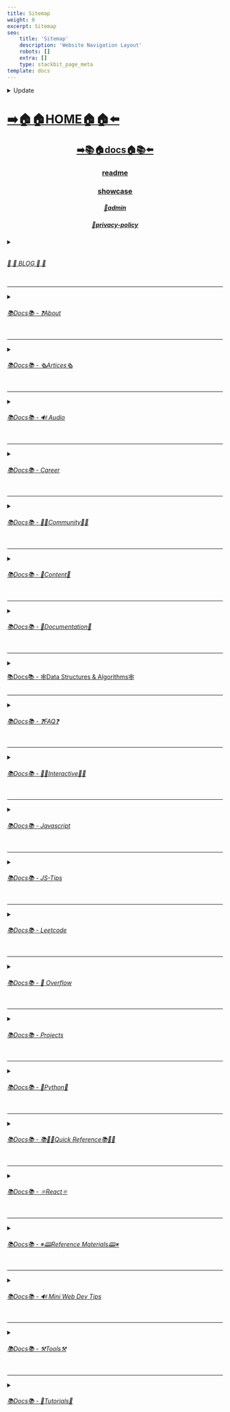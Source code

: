 ```yaml
---
title: Sitemap
weight: 0
excerpt: Sitemap
seo:
    title: 'Sitemap'
    description: 'Website Navigation Layout'
    robots: []
    extra: []
    type: stackbit_page_meta
template: docs
---
```




<details>



<summary>
  Update 

</summary>


 


- [Home](https://bgoonz-blog.netlify.app/)

---


- [admin](https://bgoonz-blog.netlify.app/admin)

---


- [blog](https://bgoonz-blog.netlify.app/blog)

---


- [blog/300-react-questions](https://bgoonz-blog.netlify.app/blog/300-react-questions)
- [blog/awesome-graphql](https://bgoonz-blog.netlify.app/blog/awesome-graphql)
- [blog/big-o-complexity](https://bgoonz-blog.netlify.app/blog/big-o-complexity)
- [blog/blog-archive](https://bgoonz-blog.netlify.app/blog/blog-archive)
- [blog/data-structures](https://bgoonz-blog.netlify.app/blog/data-structures)
- [blog/expressjs-apis](https://bgoonz-blog.netlify.app/blog/expressjs-apis)
- [blog/flow-control-in-python](https://bgoonz-blog.netlify.app/blog/flow-control-in-python)
- [blog/functions-in-python](https://bgoonz-blog.netlify.app/blog/functions-in-python)
- [blog/git-gateway](https://bgoonz-blog.netlify.app/blog/git-gateway)
- [blog/hoisting](https://bgoonz-blog.netlify.app/blog/hoisting)
- [blog/interview-questions-js-p2](https://bgoonz-blog.netlify.app/blog/interview-questions-js-p2)
- [blog/interview-questions-js-p3](https://bgoonz-blog.netlify.app/blog/interview-questions-js-p3)
- [blog/interview-questions-js](https://bgoonz-blog.netlify.app/blog/interview-questions-js)
- [blog/netlify-cms](https://bgoonz-blog.netlify.app/blog/netlify-cms)
- [blog/platform-docs](https://bgoonz-blog.netlify.app/blog/platform-docs)
- [blog/python-for-js-dev](https://bgoonz-blog.netlify.app/blog/python-for-js-dev)
- [blog/python-resources](https://bgoonz-blog.netlify.app/blog/python-resources)
- [blog/web-dev-trends](https://bgoonz-blog.netlify.app/blog/web-dev-trends)
- [blog/web-scraping](https://bgoonz-blog.netlify.app/blog/web-scraping)

---



- [docs](https://bgoonz-blog.netlify.app/docs)

---


- [docs/about](https://bgoonz-blog.netlify.app/docs/about)
- [docs/about/eng-portfolio](https://bgoonz-blog.netlify.app/docs/about/eng-portfolio)
- [docs/about/intrests](https://bgoonz-blog.netlify.app/docs/about/intrests)
- [docs/about/job-search](https://bgoonz-blog.netlify.app/docs/about/job-search)
- [docs/about/README](https://bgoonz-blog.netlify.app/docs/about/README)
- [docs/about/resume](https://bgoonz-blog.netlify.app/docs/about/resume)

---



- [docs/articles](https://bgoonz-blog.netlify.app/docs/articles)
- [docs/articles/basic-web-dev](https://bgoonz-blog.netlify.app/docs/articles/basic-web-dev)
- [docs/articles/buffers](https://bgoonz-blog.netlify.app/docs/articles/buffers)
- [docs/articles/common-modules](https://bgoonz-blog.netlify.app/docs/articles/common-modules)
- [docs/articles/dev-dep](https://bgoonz-blog.netlify.app/docs/articles/dev-dep)
- [docs/articles/event-loop](https://bgoonz-blog.netlify.app/docs/articles/event-loop)
- [docs/articles/fs-module](https://bgoonz-blog.netlify.app/docs/articles/fs-module)
- [docs/articles/how-search-engines-work](https://bgoonz-blog.netlify.app/docs/articles/how-search-engines-work)
- [docs/articles/how-the-web-works](https://bgoonz-blog.netlify.app/docs/articles/how-the-web-works)
- [docs/articles/intro](https://bgoonz-blog.netlify.app/docs/articles/intro)
- [docs/articles/jamstack](https://bgoonz-blog.netlify.app/docs/articles/jamstack)
- [docs/articles/nextjs](https://bgoonz-blog.netlify.app/docs/articles/nextjs)
- [docs/articles/node-api-express](https://bgoonz-blog.netlify.app/docs/articles/node-api-express)
- [docs/articles/npm](https://bgoonz-blog.netlify.app/docs/articles/npm)
- [docs/articles/os-module](https://bgoonz-blog.netlify.app/docs/articles/os-module)
- [docs/articles/reading-files](https://bgoonz-blog.netlify.app/docs/articles/reading-files)
- [docs/articles/semantic-html](https://bgoonz-blog.netlify.app/docs/articles/semantic-html)
- [docs/articles/semantic](https://bgoonz-blog.netlify.app/docs/articles/semantic)
- [docs/articles/url](https://bgoonz-blog.netlify.app/docs/articles/url)
- [docs/articles/web-standards-checklist](https://bgoonz-blog.netlify.app/docs/articles/web-standards-checklist)
- [docs/articles/webdev-tools](https://bgoonz-blog.netlify.app/docs/articles/webdev-tools)
- [docs/articles/writing-files](https://bgoonz-blog.netlify.app/docs/articles/writing-files)

---



- [docs/audio](https://bgoonz-blog.netlify.app/docs/audio)
- [docs/audio/dfft](https://bgoonz-blog.netlify.app/docs/audio/dfft)
- [docs/audio/discrete-fft](https://bgoonz-blog.netlify.app/docs/audio/discrete-fft)
- [docs/audio/dtw-python-explained](https://bgoonz-blog.netlify.app/docs/audio/dtw-python-explained)
- [docs/audio/dynamic-time-warping](https://bgoonz-blog.netlify.app/docs/audio/dynamic-time-warping)
- [docs/audio/web-audio-api](https://bgoonz-blog.netlify.app/docs/audio/web-audio-api)

---



- [docs/career](https://bgoonz-blog.netlify.app/docs/career)
- [docs/career/job-boards](https://bgoonz-blog.netlify.app/docs/career/job-boards)
- [docs/career/list-of-projects](https://bgoonz-blog.netlify.app/docs/career/list-of-projects)
- [docs/career/my-websites](https://bgoonz-blog.netlify.app/docs/career/my-websites)

---



- [docs/community](https://bgoonz-blog.netlify.app/docs/community)
- [docs/community/an-open-letter-2-future-developers](https://bgoonz-blog.netlify.app/docs/community/an-open-letter-2-future-developers)
- [docs/community/bookmarks](https://bgoonz-blog.netlify.app/docs/community/bookmarks)
- [docs/community/video-chat](https://bgoonz-blog.netlify.app/docs/community/video-chat)

---



- [docs/content](https://bgoonz-blog.netlify.app/docs/content)
- [docs/content/algo](https://bgoonz-blog.netlify.app/docs/content/algo)
- [docs/content/archive](https://bgoonz-blog.netlify.app/docs/content/archive)
- [docs/content/gatsby-Queries-Mutations](https://bgoonz-blog.netlify.app/docs/content/gatsby-Queries-Mutations)
- [docs/content/gists](https://bgoonz-blog.netlify.app/docs/content/gists)
- [docs/content/history-api](https://bgoonz-blog.netlify.app/docs/content/history-api)
- [docs/content/main-projects](https://bgoonz-blog.netlify.app/docs/content/main-projects)
- [docs/content/trouble-shooting](https://bgoonz-blog.netlify.app/docs/content/trouble-shooting)

---



- [docs/docs](https://bgoonz-blog.netlify.app/docs/docs)
- [docs/docs/appendix](https://bgoonz-blog.netlify.app/docs/docs/appendix)
- [docs/docs/bash](https://bgoonz-blog.netlify.app/docs/docs/bash)
- [docs/docs/css](https://bgoonz-blog.netlify.app/docs/docs/css)
- [docs/docs/es-6-features](https://bgoonz-blog.netlify.app/docs/docs/es-6-features)
- [docs/docs/git-reference](https://bgoonz-blog.netlify.app/docs/docs/git-reference)
- [docs/docs/git-repos](https://bgoonz-blog.netlify.app/docs/docs/git-repos)
- [docs/docs/glossary](https://bgoonz-blog.netlify.app/docs/docs/glossary)
- [docs/docs/html-tags](https://bgoonz-blog.netlify.app/docs/docs/html-tags)
- [docs/docs/markdown](https://bgoonz-blog.netlify.app/docs/docs/markdown)
- [docs/docs/no-whiteboarding](https://bgoonz-blog.netlify.app/docs/docs/no-whiteboarding)
- [docs/docs/node-docs-complete](https://bgoonz-blog.netlify.app/docs/docs/node-docs-complete)
- [docs/docs/regex-in-js](https://bgoonz-blog.netlify.app/docs/docs/regex-in-js)
- [docs/docs/sitemap](https://bgoonz-blog.netlify.app/docs/docs/sitemap)

---



- [docs/ds-algo](https://bgoonz-blog.netlify.app/docs/ds-algo)
- [docs/ds-algo/big-o](https://bgoonz-blog.netlify.app/docs/ds-algo/big-o)
- [docs/ds-algo/data-structures-docs](https://bgoonz-blog.netlify.app/docs/ds-algo/data-structures-docs)
- [docs/ds-algo/ds-algo-interview](https://bgoonz-blog.netlify.app/docs/ds-algo/ds-algo-interview)
- [docs/ds-algo/ds-overview](https://bgoonz-blog.netlify.app/docs/ds-algo/ds-overview)
- [docs/ds-algo/free-code-camp](https://bgoonz-blog.netlify.app/docs/ds-algo/free-code-camp)
- [docs/ds-algo/graph](https://bgoonz-blog.netlify.app/docs/ds-algo/graph)
- [docs/ds-algo/heaps](https://bgoonz-blog.netlify.app/docs/ds-algo/heaps)
- [docs/ds-algo/tree](https://bgoonz-blog.netlify.app/docs/ds-algo/tree)

---



- [docs/faq](https://bgoonz-blog.netlify.app/docs/faq)
- [docs/faq/contact](https://bgoonz-blog.netlify.app/docs/faq/contact)
- [docs/faq/plug-ins](https://bgoonz-blog.netlify.app/docs/faq/plug-ins)

---



- [docs/interact](https://bgoonz-blog.netlify.app/docs/interact)
- [docs/interact/callstack-visual](https://bgoonz-blog.netlify.app/docs/interact/callstack-visual)
- [docs/interact/clock](https://bgoonz-blog.netlify.app/docs/interact/clock)
- [docs/interact/jupyter-notebooks](https://bgoonz-blog.netlify.app/docs/interact/jupyter-notebooks)
- [docs/interact/other-sites](https://bgoonz-blog.netlify.app/docs/interact/other-sites)
- [docs/interact/react-testing-library](https://bgoonz-blog.netlify.app/docs/interact/react-testing-library)
- [docs/interact/video-chat](https://bgoonz-blog.netlify.app/docs/interact/video-chat)

---



- [docs/interview](https://bgoonz-blog.netlify.app/docs/interview)
- [docs/interview/dev-interview](https://bgoonz-blog.netlify.app/docs/interview/dev-interview)
- [docs/interview/dos-and-donts](https://bgoonz-blog.netlify.app/docs/interview/dos-and-donts)
- [docs/interview/interview-questions](https://bgoonz-blog.netlify.app/docs/interview/interview-questions)
- [docs/interview/job-search-nav](https://bgoonz-blog.netlify.app/docs/interview/job-search-nav)
- [docs/interview/previous-concepts](https://bgoonz-blog.netlify.app/docs/interview/previous-concepts)
- [docs/interview/review-concepts](https://bgoonz-blog.netlify.app/docs/interview/review-concepts)
- [docs/interview/web-interview](https://bgoonz-blog.netlify.app/docs/interview/web-interview)
- [docs/interview/web-interview2](https://bgoonz-blog.netlify.app/docs/interview/web-interview2)
- [docs/interview/web-interview3](https://bgoonz-blog.netlify.app/docs/interview/web-interview3)
- [docs/interview/web-interview4](https://bgoonz-blog.netlify.app/docs/interview/web-interview4)

---



- [docs/javascript](https://bgoonz-blog.netlify.app/docs/javascript)
- [docs/javascript/arrow-functions](https://bgoonz-blog.netlify.app/docs/javascript/arrow-functions)
- [docs/javascript/asyncjs](https://bgoonz-blog.netlify.app/docs/javascript/asyncjs)
- [docs/javascript/await-keyword](https://bgoonz-blog.netlify.app/docs/javascript/await-keyword)
- [docs/javascript/bigo](https://bgoonz-blog.netlify.app/docs/javascript/bigo)
- [docs/javascript/clean-code](https://bgoonz-blog.netlify.app/docs/javascript/clean-code)
- [docs/javascript/constructor-functions](https://bgoonz-blog.netlify.app/docs/javascript/constructor-functions)
- [docs/javascript/cs-basics-in-js](https://bgoonz-blog.netlify.app/docs/javascript/cs-basics-in-js)
- [docs/javascript/for-loops](https://bgoonz-blog.netlify.app/docs/javascript/for-loops)
- [docs/javascript/js-expressions](https://bgoonz-blog.netlify.app/docs/javascript/js-expressions)
- [docs/javascript/js-objects](https://bgoonz-blog.netlify.app/docs/javascript/js-objects)
- [docs/javascript/part2-pojo](https://bgoonz-blog.netlify.app/docs/javascript/part2-pojo)
- [docs/javascript/promises](https://bgoonz-blog.netlify.app/docs/javascript/promises)
- [docs/javascript/review](https://bgoonz-blog.netlify.app/docs/javascript/review)
- [docs/javascript/this-is-about-this](https://bgoonz-blog.netlify.app/docs/javascript/this-is-about-this)
- [docs/javascript/variables](https://bgoonz-blog.netlify.app/docs/javascript/variables)

---



- [docs/js-tips](https://bgoonz-blog.netlify.app/docs/js-tips)
- [docs/js-tips/abs](https://bgoonz-blog.netlify.app/docs/js-tips/abs)
- [docs/js-tips/acos](https://bgoonz-blog.netlify.app/docs/js-tips/acos)
- [docs/js-tips/acosh](https://bgoonz-blog.netlify.app/docs/js-tips/acosh)
- [docs/js-tips/addition](https://bgoonz-blog.netlify.app/docs/js-tips/addition)
- [docs/js-tips/all](https://bgoonz-blog.netlify.app/docs/js-tips/all)
- [docs/js-tips/allsettled](https://bgoonz-blog.netlify.app/docs/js-tips/allsettled)
- [docs/js-tips/any](https://bgoonz-blog.netlify.app/docs/js-tips/any)
- [docs/js-tips/array-methods](https://bgoonz-blog.netlify.app/docs/js-tips/array-methods)
- [docs/js-tips/array](https://bgoonz-blog.netlify.app/docs/js-tips/array)
- [docs/js-tips/arrow_functions](https://bgoonz-blog.netlify.app/docs/js-tips/arrow_functions)
- [docs/js-tips/async_function](https://bgoonz-blog.netlify.app/docs/js-tips/async_function)
- [docs/js-tips/bad_radix](https://bgoonz-blog.netlify.app/docs/js-tips/bad_radix)
- [docs/js-tips/bind](https://bgoonz-blog.netlify.app/docs/js-tips/bind)
- [docs/js-tips/classes](https://bgoonz-blog.netlify.app/docs/js-tips/classes)
- [docs/js-tips/concat](https://bgoonz-blog.netlify.app/docs/js-tips/concat)
- [docs/js-tips/conditional_operator](https://bgoonz-blog.netlify.app/docs/js-tips/conditional_operator)
- [docs/js-tips/const](https://bgoonz-blog.netlify.app/docs/js-tips/const)
- [docs/js-tips/create](https://bgoonz-blog.netlify.app/docs/js-tips/create)
- [docs/js-tips/date](https://bgoonz-blog.netlify.app/docs/js-tips/date)
- [docs/js-tips/eval](https://bgoonz-blog.netlify.app/docs/js-tips/eval)
- [docs/js-tips/every](https://bgoonz-blog.netlify.app/docs/js-tips/every)
- [docs/js-tips/filter](https://bgoonz-blog.netlify.app/docs/js-tips/filter)
- [docs/js-tips/for...of](https://bgoonz-blog.netlify.app/docs/js-tips/for...of)
- [docs/js-tips/foreach](https://bgoonz-blog.netlify.app/docs/js-tips/foreach)
- [docs/js-tips/functions](https://bgoonz-blog.netlify.app/docs/js-tips/functions)
- [docs/js-tips/import](https://bgoonz-blog.netlify.app/docs/js-tips/import)
- [docs/js-tips/insert-into-array](https://bgoonz-blog.netlify.app/docs/js-tips/insert-into-array)
- [docs/js-tips/map](https://bgoonz-blog.netlify.app/docs/js-tips/map)
- [docs/js-tips/object](https://bgoonz-blog.netlify.app/docs/js-tips/object)
- [docs/js-tips/reduce](https://bgoonz-blog.netlify.app/docs/js-tips/reduce)
- [docs/js-tips/regexp](https://bgoonz-blog.netlify.app/docs/js-tips/regexp)
- [docs/js-tips/sort](https://bgoonz-blog.netlify.app/docs/js-tips/sort)
- [docs/js-tips/sorting-strings](https://bgoonz-blog.netlify.app/docs/js-tips/sorting-strings)
- [docs/js-tips/string](https://bgoonz-blog.netlify.app/docs/js-tips/string)
- [docs/js-tips/this](https://bgoonz-blog.netlify.app/docs/js-tips/this)
- [docs/js-tips/var](https://bgoonz-blog.netlify.app/docs/js-tips/var)

---



- [docs/leetcode](https://bgoonz-blog.netlify.app/docs/leetcode)
- [docs/leetcode/ContaineWitMosWater](https://bgoonz-blog.netlify.app/docs/leetcode/ContaineWitMosWater)
- [docs/leetcode/DividTwIntegers](https://bgoonz-blog.netlify.app/docs/leetcode/DividTwIntegers)
- [docs/leetcode/GeneratParentheses](https://bgoonz-blog.netlify.app/docs/leetcode/GeneratParentheses)
- [docs/leetcode/LetteCombinationoPhonNumber](https://bgoonz-blog.netlify.app/docs/leetcode/LetteCombinationoPhonNumber)
- [docs/leetcode/LongesCommoPrefix](https://bgoonz-blog.netlify.app/docs/leetcode/LongesCommoPrefix)
- [docs/leetcode/MediaoTwSorteArrays](https://bgoonz-blog.netlify.app/docs/leetcode/MediaoTwSorteArrays)
- [docs/leetcode/NexPermutation](https://bgoonz-blog.netlify.app/docs/leetcode/NexPermutation)
- [docs/leetcode/PalindromNumber](https://bgoonz-blog.netlify.app/docs/leetcode/PalindromNumber)
- [docs/leetcode/RegulaExpressioMatching](https://bgoonz-blog.netlify.app/docs/leetcode/RegulaExpressioMatching)
- [docs/leetcode/RemovDuplicatefroSorteArray](https://bgoonz-blog.netlify.app/docs/leetcode/RemovDuplicatefroSorteArray)
- [docs/leetcode/RemovNtNodFroEnoList](https://bgoonz-blog.netlify.app/docs/leetcode/RemovNtNodFroEnoList)
- [docs/leetcode/RomatInteger](https://bgoonz-blog.netlify.app/docs/leetcode/RomatInteger)
- [docs/leetcode/SearciRotateSorteArray](https://bgoonz-blog.netlify.app/docs/leetcode/SearciRotateSorteArray)
- [docs/leetcode/StrintIntege(atoi)](https://bgoonz-blog.netlify.app/docs/leetcode/StrintIntege(atoi))
- [docs/leetcode/ValiParentheses](https://bgoonz-blog.netlify.app/docs/leetcode/ValiParentheses)
- [docs/leetcode/ZigZaConversion](https://bgoonz-blog.netlify.app/docs/leetcode/ZigZaConversion)

---



- [docs/overflow](https://bgoonz-blog.netlify.app/docs/overflow)
- [docs/overflow/html-spec](https://bgoonz-blog.netlify.app/docs/overflow/html-spec)
- [docs/overflow/http](https://bgoonz-blog.netlify.app/docs/overflow/http)
- [docs/overflow/install](https://bgoonz-blog.netlify.app/docs/overflow/install)
- [docs/overflow/modules](https://bgoonz-blog.netlify.app/docs/overflow/modules)
- [docs/overflow/node-cli-args](https://bgoonz-blog.netlify.app/docs/overflow/node-cli-args)
- [docs/overflow/node-js-language](https://bgoonz-blog.netlify.app/docs/overflow/node-js-language)
- [docs/overflow/node-package-manager](https://bgoonz-blog.netlify.app/docs/overflow/node-package-manager)
- [docs/overflow/node-repl](https://bgoonz-blog.netlify.app/docs/overflow/node-repl)
- [docs/overflow/node-run-cli](https://bgoonz-blog.netlify.app/docs/overflow/node-run-cli)
- [docs/overflow/nodejs](https://bgoonz-blog.netlify.app/docs/overflow/nodejs)
- [docs/overflow/nodevsbrowser](https://bgoonz-blog.netlify.app/docs/overflow/nodevsbrowser)
- [docs/overflow/understanding-firebase](https://bgoonz-blog.netlify.app/docs/overflow/understanding-firebase)
- [docs/overflow/v8](https://bgoonz-blog.netlify.app/docs/overflow/v8)

---



- [docs/privacy-policy](https://bgoonz-blog.netlify.app/docs/privacy-policy)

---



- [docs/projects](https://bgoonz-blog.netlify.app/docs/projects)
- [docs/projects/embeded-websites](https://bgoonz-blog.netlify.app/docs/projects/embeded-websites)
- [docs/projects/mini-projects](https://bgoonz-blog.netlify.app/docs/projects/mini-projects)
- [docs/projects/mini-projects2](https://bgoonz-blog.netlify.app/docs/projects/mini-projects2)

---



- [docs/python](https://bgoonz-blog.netlify.app/docs/python)
- [docs/python/at-length](https://bgoonz-blog.netlify.app/docs/python/at-length)
- [docs/python/cheat-sheet](https://bgoonz-blog.netlify.app/docs/python/cheat-sheet)
- [docs/python/comprehensive-guide](https://bgoonz-blog.netlify.app/docs/python/comprehensive-guide)
- [docs/python/examples](https://bgoonz-blog.netlify.app/docs/python/examples)
- [docs/python/flow-control](https://bgoonz-blog.netlify.app/docs/python/flow-control)
- [docs/python/functions](https://bgoonz-blog.netlify.app/docs/python/functions)
- [docs/python/google-sheets-api](https://bgoonz-blog.netlify.app/docs/python/google-sheets-api)
- [docs/python/intro-for-js-devs](https://bgoonz-blog.netlify.app/docs/python/intro-for-js-devs)
- [docs/python/python-ds](https://bgoonz-blog.netlify.app/docs/python/python-ds)
- [docs/python/python-quiz](https://bgoonz-blog.netlify.app/docs/python/python-quiz)
- [docs/python/snippets](https://bgoonz-blog.netlify.app/docs/python/snippets)

---



- [docs/quick-ref](https://bgoonz-blog.netlify.app/docs/quick-ref)
- [docs/quick-ref/all-emojis](https://bgoonz-blog.netlify.app/docs/quick-ref/all-emojis)
- [docs/quick-ref/create-react-app](https://bgoonz-blog.netlify.app/docs/quick-ref/create-react-app)
- [docs/quick-ref/Emmet](https://bgoonz-blog.netlify.app/docs/quick-ref/Emmet)
- [docs/quick-ref/fetch](https://bgoonz-blog.netlify.app/docs/quick-ref/fetch)
- [docs/quick-ref/git-bash](https://bgoonz-blog.netlify.app/docs/quick-ref/git-bash)
- [docs/quick-ref/git-tricks](https://bgoonz-blog.netlify.app/docs/quick-ref/git-tricks)
- [docs/quick-ref/google-firebase](https://bgoonz-blog.netlify.app/docs/quick-ref/google-firebase)
- [docs/quick-ref/heroku-error-codes](https://bgoonz-blog.netlify.app/docs/quick-ref/heroku-error-codes)
- [docs/quick-ref/installation](https://bgoonz-blog.netlify.app/docs/quick-ref/installation)
- [docs/quick-ref/markdown-dropdowns](https://bgoonz-blog.netlify.app/docs/quick-ref/markdown-dropdowns)
- [docs/quick-ref/minifiction](https://bgoonz-blog.netlify.app/docs/quick-ref/minifiction)
- [docs/quick-ref/new-repo-instructions](https://bgoonz-blog.netlify.app/docs/quick-ref/new-repo-instructions)
- [docs/quick-ref/pull-request-rubric](https://bgoonz-blog.netlify.app/docs/quick-ref/pull-request-rubric)
- [docs/quick-ref/quick-links](https://bgoonz-blog.netlify.app/docs/quick-ref/quick-links)
- [docs/quick-ref/topRepos](https://bgoonz-blog.netlify.app/docs/quick-ref/topRepos)
- [docs/quick-ref/understanding-path](https://bgoonz-blog.netlify.app/docs/quick-ref/understanding-path)
- [docs/quick-ref/vscode-themes](https://bgoonz-blog.netlify.app/docs/quick-ref/vscode-themes)

---



- [docs/react](https://bgoonz-blog.netlify.app/docs/react)
- [docs/react/accessibility](https://bgoonz-blog.netlify.app/docs/react/accessibility)
- [docs/react/ajax-n-apis](https://bgoonz-blog.netlify.app/docs/react/ajax-n-apis)
- [docs/react/cheatsheet](https://bgoonz-blog.netlify.app/docs/react/cheatsheet)
- [docs/react/complete-react](https://bgoonz-blog.netlify.app/docs/react/complete-react)
- [docs/react/createReactApp](https://bgoonz-blog.netlify.app/docs/react/createReactApp)
- [docs/react/demo](https://bgoonz-blog.netlify.app/docs/react/demo)
- [docs/react/dont-use-index-as-keys](https://bgoonz-blog.netlify.app/docs/react/dont-use-index-as-keys)
- [docs/react/jsx](https://bgoonz-blog.netlify.app/docs/react/jsx)
- [docs/react/quiz](https://bgoonz-blog.netlify.app/docs/react/quiz)
- [docs/react/react-docs](https://bgoonz-blog.netlify.app/docs/react/react-docs)
- [docs/react/react-in-depth](https://bgoonz-blog.netlify.app/docs/react/react-in-depth)
- [docs/react/react-patterns-by-usecase](https://bgoonz-blog.netlify.app/docs/react/react-patterns-by-usecase)
- [docs/react/react2](https://bgoonz-blog.netlify.app/docs/react/react2)
- [docs/react/render-elements](https://bgoonz-blog.netlify.app/docs/react/render-elements)

---



- [docs/reference](https://bgoonz-blog.netlify.app/docs/reference)
- [docs/reference/art-of-command-line](https://bgoonz-blog.netlify.app/docs/reference/art-of-command-line)
- [docs/reference/awesome-lists](https://bgoonz-blog.netlify.app/docs/reference/awesome-lists)
- [docs/reference/awesome-nodejs](https://bgoonz-blog.netlify.app/docs/reference/awesome-nodejs)
- [docs/reference/awesome-static](https://bgoonz-blog.netlify.app/docs/reference/awesome-static)
- [docs/reference/bash-commands](https://bgoonz-blog.netlify.app/docs/reference/bash-commands)
- [docs/reference/bookmarks](https://bgoonz-blog.netlify.app/docs/reference/bookmarks)
- [docs/reference/embed-the-web](https://bgoonz-blog.netlify.app/docs/reference/embed-the-web)
- [docs/reference/github-resources](https://bgoonz-blog.netlify.app/docs/reference/github-resources)
- [docs/reference/github-search](https://bgoonz-blog.netlify.app/docs/reference/github-search)
- [docs/reference/google-cloud](https://bgoonz-blog.netlify.app/docs/reference/google-cloud)
- [docs/reference/how-2-reinstall-npm](https://bgoonz-blog.netlify.app/docs/reference/how-2-reinstall-npm)
- [docs/reference/how-to-kill-a-process](https://bgoonz-blog.netlify.app/docs/reference/how-to-kill-a-process)
- [docs/reference/installing-node](https://bgoonz-blog.netlify.app/docs/reference/installing-node)
- [docs/reference/intro-to-nodejs](https://bgoonz-blog.netlify.app/docs/reference/intro-to-nodejs)
- [docs/reference/markdown-styleguide](https://bgoonz-blog.netlify.app/docs/reference/markdown-styleguide)
- [docs/reference/notes-template](https://bgoonz-blog.netlify.app/docs/reference/notes-template)
- [docs/reference/psql](https://bgoonz-blog.netlify.app/docs/reference/psql)
- [docs/reference/resources](https://bgoonz-blog.netlify.app/docs/reference/resources)
- [docs/reference/vscode](https://bgoonz-blog.netlify.app/docs/reference/vscode)
- [docs/reference/web-api's](https://bgoonz-blog.netlify.app/docs/reference/web-api's)

---



- [docs/sitemap](https://bgoonz-blog.netlify.app/docs/sitemap)

---



- [docs/tips](https://bgoonz-blog.netlify.app/docs/tips)
- [docs/tips/regex-tips](https://bgoonz-blog.netlify.app/docs/tips/regex-tips)

---



- [docs/tools](https://bgoonz-blog.netlify.app/docs/tools)
- [docs/tools/all-stripped](https://bgoonz-blog.netlify.app/docs/tools/all-stripped)
- [docs/tools/all](https://bgoonz-blog.netlify.app/docs/tools/all)
- [docs/tools/Archive](https://bgoonz-blog.netlify.app/docs/tools/Archive)
- [docs/tools/archive](https://bgoonz-blog.netlify.app/docs/tools/archive)
- [docs/tools/dev-utilities](https://bgoonz-blog.netlify.app/docs/tools/dev-utilities)
- [docs/tools/markdown-html](https://bgoonz-blog.netlify.app/docs/tools/markdown-html)

---



- [docs/tutorials](https://bgoonz-blog.netlify.app/docs/tutorials)
- [docs/tutorials/algolia-search](https://bgoonz-blog.netlify.app/docs/tutorials/algolia-search)
- [docs/tutorials/bash-commands-my](https://bgoonz-blog.netlify.app/docs/tutorials/bash-commands-my)
- [docs/tutorials/bash](https://bgoonz-blog.netlify.app/docs/tutorials/bash)
- [docs/tutorials/get-file-extension](https://bgoonz-blog.netlify.app/docs/tutorials/get-file-extension)
- [docs/tutorials/how-2-ubuntu](https://bgoonz-blog.netlify.app/docs/tutorials/how-2-ubuntu)
- [docs/tutorials/psql-setup](https://bgoonz-blog.netlify.app/docs/tutorials/psql-setup)
- [docs/tutorials/react-class-2-func](https://bgoonz-blog.netlify.app/docs/tutorials/react-class-2-func)

---



- [interview-questions-js](https://bgoonz-blog.netlify.app/interview-questions-js)
- [privacy-policy](https://bgoonz-blog.netlify.app/privacy-policy)
- [readme](https://bgoonz-blog.netlify.app/readme)
- [showcase](https://bgoonz-blog.netlify.app/showcase)


</details>



# [**➡️🏠🏠HOME🏠🏠⬅️**](https://bgoonz-blog.netlify.app/)

<center>

## [**<ins>➡️📚🏠docs🏠📚⬅️</ins>**](https://bgoonz-blog.netlify.app/docs)

### [**readme</ins>**](https://bgoonz-blog.netlify.app/readme)
### [**<ins>showcase</ins>**](https://bgoonz-blog.netlify.app/showcase)
##### [**<ins>🔏admin</ins>**](https://bgoonz-blog.netlify.app/admin)
##### [**<ins>🔏privacy-policy</ins>**](https://bgoonz-blog.netlify.app/privacy-policy)

</center>


<details>



<summary>

<ins>
<h6>
<h6> 📰         📰 BLOG 📰         📰 </h6>
</h6>
</ins>


</summary>



### [**<ins>Blog Article List</ins>**](https://bgoonz-blog.netlify.app/blog)

- [📰blog📰](https://bgoonz-blog.netlify.app/blog/web-scraping)
    - [📰blog📰/300-react-questions⚛](https://bgoonz-blog.netlify.app/blog/300-react-questions)
    - [📰blog📰/awesome-graphql፨](https://bgoonz-blog.netlify.app/blog/awesome-graphql)
    - [📰blog📰/big-o-complexity](https://bgoonz-blog.netlify.app/blog/big-o-complexity)
    - [📰blog📰/blog-archive](https://bgoonz-blog.netlify.app/blog/blog-archive)
    - [📰blog📰/data-structures](https://bgoonz-blog.netlify.app/blog/data-structures)
    - [📰blog📰/expressjs-apis](https://bgoonz-blog.netlify.app/blog/expressjs-apis)
    - [📰blog📰/flow-control-in-python](https://bgoonz-blog.netlify.app/blog/flow-control-in-python)
    - [📰blog📰/functions-in-python](https://bgoonz-blog.netlify.app/blog/functions-in-python)
    - [📰blog📰/git-gateway](https://bgoonz-blog.netlify.app/blog/git-gateway)
    - [📰blog📰/interview-questions-js](https://bgoonz-blog.netlify.app/blog/interview-questions-js)
    - [📰blog📰/netlify-cms](https://bgoonz-blog.netlify.app/blog/netlify-cms)
    - [📰blog📰/platform-docs](https://bgoonz-blog.netlify.app/blog/platform-docs)
    - [📰blog📰/python-for-js-dev](https://bgoonz-blog.netlify.app/blog/python-for-js-dev)
    - [📰blog📰/python-resources](https://bgoonz-blog.netlify.app/blog/python-resources)
    - [📰blog📰/web-dev-trends](https://bgoonz-blog.netlify.app/blog/web-dev-trends)
    - [📰blog📰/web-scraping](https://bgoonz-blog.netlify.app/blog/web-scraping)

</details>

---


<details>



<summary>

<ins>
<h6>📚Docs📚 - ❓About</h6>
</ins>


</summary>



- [📚docs📚/about](https://bgoonz-blog.netlify.app/docs/about)
    - [📚docs📚/about/README](https://bgoonz-blog.netlify.app/docs/about/README)
    - [📚docs📚/about/eng-portfolio](https://bgoonz-blog.netlify.app/docs/about/eng-portfolio)
    - [📚docs📚/about/intrests](https://bgoonz-blog.netlify.app/docs/about/intrests)
    - [📚docs📚/about/job-search](https://bgoonz-blog.netlify.app/docs/about/job-search)
    - [📚docs📚/about/resume](https://bgoonz-blog.netlify.app/docs/about/resume)

</details>

---


<details>



<summary>

<ins>
<h6>📚Docs📚 - 🗞️Artices🗞️</h6>
</ins>


</summary>



- [📚docs📚/🗞️articles🗞️](https://bgoonz-blog.netlify.app/docs/articles)
    - [📚docs📚/🗞️articles🗞️basic-web-dev](https://bgoonz-blog.netlify.app/docs/articles/basic-web-dev)
    - [📚docs📚/🗞️articles🗞️buffers](https://bgoonz-blog.netlify.app/docs/articles/buffers)
    - [📚docs📚/🗞️articles🗞️common-modules](https://bgoonz-blog.netlify.app/docs/articles/common-modules)
    - [📚docs📚/🗞️articles🗞️dev-dep](https://bgoonz-blog.netlify.app/docs/articles/dev-dep)
    - [📚docs📚/🗞️articles🗞️event-loop](https://bgoonz-blog.netlify.app/docs/articles/event-loop)
    - [📚docs📚/🗞️articles🗞️fs-module](https://bgoonz-blog.netlify.app/docs/articles/fs-module)
    - [📚docs📚/🗞️articles🗞️how-search-engines-work](https://bgoonz-blog.netlify.app/docs/articles/how-search-engines-work)
    - [📚docs📚/🗞️articles🗞️how-the-web-works](https://bgoonz-blog.netlify.app/docs/articles/how-the-web-works)
    - [📚docs📚/🗞️articles🗞️intro](https://bgoonz-blog.netlify.app/docs/articles/intro)
    - [📚docs📚/🗞️articles🗞️jamstack](https://bgoonz-blog.netlify.app/docs/articles/jamstack)
    - [📚docs📚/🗞️articles🗞️nextjs](https://bgoonz-blog.netlify.app/docs/articles/nextjs)
    - [📚docs📚/🗞️articles🗞️node-api-express](https://bgoonz-blog.netlify.app/docs/articles/node-api-express)
    - [📚docs📚/🗞️articles🗞️nodejs](https://bgoonz-blog.netlify.app/docs/articles/nodejs)
    - [📚docs📚/🗞️articles🗞️npm](https://bgoonz-blog.netlify.app/docs/articles/npm)
    - [📚docs📚/🗞️articles🗞️os-module](https://bgoonz-blog.netlify.app/docs/articles/os-module)
    - [📚docs📚/🗞️articles🗞️reading-files](https://bgoonz-blog.netlify.app/docs/articles/reading-files)
    - [📚docs📚/🗞️articles🗞️semantic](https://bgoonz-blog.netlify.app/docs/articles/semantic)
    - [📚docs📚/🗞️articles🗞️semantic-html](https://bgoonz-blog.netlify.app/docs/articles/semantic-html)
    - [📚docs📚/🗞️articles🗞️url](https://bgoonz-blog.netlify.app/docs/articles/url)
    - [📚docs📚/🗞️articles🗞️web-standards-checklist](https://bgoonz-blog.netlify.app/docs/articles/web-standards-checklist)
    - [📚docs📚/🗞️articles🗞️webdev-tools](https://bgoonz-blog.netlify.app/docs/articles/webdev-tools)
    - [📚docs📚/🗞️articles🗞️writing-files](https://bgoonz-blog.netlify.app/docs/articles/writing-files)

</details>

---


<details>



<summary>

<ins>
<h6>📚Docs📚 - 🔊 Audio</h6>
</ins>


</summary>



- [📚Docs - Audio🔊](https://bgoonz-blog.netlify.app/docs/audio)
    - [📚docs📚/audio/dfft](https://bgoonz-blog.netlify.app/docs/audio/dfft)
    - [📚docs📚/audio/discrete-fft](https://bgoonz-blog.netlify.app/docs/audio/discrete-fft)
    - [📚docs📚/audio/dtw-python-explained](https://bgoonz-blog.netlify.app/docs/audio/dtw-python-explained)
    - [📚docs📚/audio/dynamic-time-warping](https://bgoonz-blog.netlify.app/docs/audio/dynamic-time-warping)
    - [📚docs📚/audio/web-audio-api](https://bgoonz-blog.netlify.app/docs/audio/web-audio-api)

</details>

---


<details>



<summary>

<ins>
<h6>📚Docs📚 -  Career </h6>
</ins>


</summary>



- [📚docs📚/career](https://bgoonz-blog.netlify.app/docs/career)
    - [📚docs📚/career/dev-interview](https://bgoonz-blog.netlify.app/docs/career/dev-interview)
    - [📚docs📚/career/dos-and-donts](https://bgoonz-blog.netlify.app/docs/career/dos-and-donts)
    - [📚docs📚/career/job-boards](https://bgoonz-blog.netlify.app/docs/career/job-boards)
    - [📚docs📚/career/web-interview](https://bgoonz-blog.netlify.app/docs/career/web-interview)
    - [📚docs📚/career/web-interview2](https://bgoonz-blog.netlify.app/docs/career/web-interview2)
    - [📚docs📚/career/web-interview3](https://bgoonz-blog.netlify.app/docs/career/web-interview3)
    - [📚docs📚/career/web-interview4](https://bgoonz-blog.netlify.app/docs/career/web-interview4)
    - [📚docs📚/interview/job-search-nav](https://bgoonz-blog.netlify.app/docs/interview/job-search-nav)
    - [📚docs📚/interview/previous-concepts](https://bgoonz-blog.netlify.app/docs/interview/previous-concepts)
    - [📚docs📚/interview/review-concepts](https://bgoonz-blog.netlify.app/docs/interview/review-concepts)

</details>

---


<details>



<summary>

<ins>
<h6>📚Docs📚 -  👫👫Community👫👫 </h6>
</ins>


</summary>



- [📚docs📚/👫👫community👫👫](https://bgoonz-blog.netlify.app/docs/community)
      - [📚docs📚/community/an-open-letter-2-future-developers](https://bgoonz-blog.netlify.app/docs/community/an-open-letter-2-future-developers)
      - [📚docs📚/community/bookmarks](https://bgoonz-blog.netlify.app/docs/community/bookmarks)
      - [📚docs📚/community/video-chat](https://bgoonz-blog.netlify.app/docs/community/video-chat)

</details>

---


<details>



<summary>

<ins>
<h6>📚Docs📚 - 💼Content💼</h6>
</ins>


</summary>



- [📚docs📚/💼content💼](https://bgoonz-blog.netlify.app/docs/content/)
  - [📚docs📚/💼content💼/archive](https://bgoonz-blog.netlify.app/docs/content/archive)
  - [📚docs📚/💼content💼/gatsby-Queries-Mutations](https://bgoonz-blog.netlify.app/docs/content/gatsby-Queries-Mutations)
  - [📚docs📚/💼content💼/gists](https://bgoonz-blog.netlify.app/docs/content/gists)
  - [📚docs📚/💼content💼/history-api](https://bgoonz-blog.netlify.app/docs/content/history-api)
  - [📚docs📚/💼content💼/main-projects](https://bgoonz-blog.netlify.app/docs/content/main-projects)
  - [📚docs📚/💼content💼/trouble-shooting](https://bgoonz-blog.netlify.app/docs/content/trouble-shooting)

</details>

---


<details>



<summary>

<ins>
<h6>📚Docs📚 - 📓Documentation📓</h6>
</ins>


</summary>



- [📚docs📚/docs](https://bgoonz-blog.netlify.app/docs/docs)
    - [📚docs📚/docs/appendix](https://bgoonz-blog.netlify.app/docs/docs/appendix)
    - [📚docs📚/docs/art-of-command-line](https://bgoonz-blog.netlify.app/docs/docs/art-of-command-line)
    - [📚docs📚/docs/bash](https://bgoonz-blog.netlify.app/docs/docs/bash)
    - [📚docs📚/docs/css](https://bgoonz-blog.netlify.app/docs/docs/css)
    - [📚docs📚/docs/data-structures-docs](https://bgoonz-blog.netlify.app/docs/docs/data-structures-docs)
    - [📚docs📚/docs/es-6-features](https://bgoonz-blog.netlify.app/docs/docs/es-6-features)
    - [📚docs📚/docs/git-reference](https://bgoonz-blog.netlify.app/docs/docs/git-reference)
    - [📚docs📚/docs/git-repos](https://bgoonz-blog.netlify.app/docs/docs/git-repos)
    - [📚docs📚/docs/glossary](https://bgoonz-blog.netlify.app/docs/docs/glossary)
    - [📚docs📚/docs/html-tags](https://bgoonz-blog.netlify.app/docs/docs/html-tags)
    - [📚docs📚/docs/markdown](https://bgoonz-blog.netlify.app/docs/docs/markdown)
    - [📚docs📚/docs/no-whiteboarding](https://bgoonz-blog.netlify.app/docs/docs/no-whiteboarding)
    - [📚docs📚/docs/node-docs-complete](https://bgoonz-blog.netlify.app/docs/docs/node-docs-complete)
    - [📚docs📚/docs/regex-in-js](https://bgoonz-blog.netlify.app/docs/docs/regex-in-js)
    - [📚docs📚/docs/sitemap](https://bgoonz-blog.netlify.app/docs/docs/sitemap)
    - [📚docs📚/docs/snippets](https://bgoonz-blog.netlify.app/docs/docs/snippets)

</details>

---


<details>



<summary>

 <ins>📚Docs📚 - 🕸Data Structures & Algorithms🕸</h6>
</ins>


</summary>



- [📚docs📚/🕸ds-algo🕸](https://bgoonz-blog.netlify.app/docs/ds-algo)
    - [📚docs📚/🕸ds-algo🕸/big-o](https://bgoonz-blog.netlify.app/docs/ds-algo/big-o)
    - [📚docs📚/🕸ds-algo🕸/ds-algo-interview](https://bgoonz-blog.netlify.app/docs/ds-algo/ds-algo-interview)
    - [📚docs📚/🕸ds-algo🕸/ds-overview](https://bgoonz-blog.netlify.app/docs/ds-algo/ds-overview)

</details>

---


<details>



<summary>

<ins>
<h6>📚Docs📚  - ❓FAQ❓</h6>
</ins>


</summary>



- [📚docs📚/faq](https://bgoonz-blog.netlify.app/docs/faq)
    - [📚docs📚/❓faq❓/contact](https://bgoonz-blog.netlify.app/docs/faq/contact)
    - [📚docs📚/❓faq❓/plug-ins](https://bgoonz-blog.netlify.app/docs/faq/plug-ins)

</details>

---


<details>



<summary>

<ins>
<h6>📚Docs📚 - 🧑‍🔬Interactive🧑‍🔬 </h6>
</ins>


</summary>



- [📚docs📚/interact](https://bgoonz-blog.netlify.app/docs/interact)
    - [📚docs📚/🧑‍🔬interact🧑‍🔬/callstack-visual](https://bgoonz-blog.netlify.app/docs/interact/callstack-visual)
    - [📚docs📚/🧑‍🔬interact🧑‍🔬/clock](https://bgoonz-blog.netlify.app/docs/interact/clock)
    - [📚docs📚/🧑‍🔬interact🧑‍🔬/jupyter-notebooks](https://bgoonz-blog.netlify.app/docs/interact/jupyter-notebooks)
    - [📚docs📚/🧑‍🔬interact🧑‍🔬/other-sites](https://bgoonz-blog.netlify.app/docs/interact/other-sites)
    - [📚docs📚/🧑‍🔬interact🧑‍🔬/video-chat](https://bgoonz-blog.netlify.app/docs/interact/video-chat)

</details>

---


<details>



<summary>

<ins>
<h6>📚Docs📚 - Javascript</h6>
</ins>


</summary>



- [📚docs📚/javascript](https://bgoonz-blog.netlify.app/docs/javascript)
    - [📚docs📚/javascript/arrow-functions](https://bgoonz-blog.netlify.app/docs/javascript/arrow-functions)
    - [📚docs📚/javascript/asyncjs](https://bgoonz-blog.netlify.app/docs/javascript/asyncjs)
    - [📚docs📚/javascript/await-keyword](https://bgoonz-blog.netlify.app/docs/javascript/await-keyword)
    - [📚docs📚/javascript/bigo](https://bgoonz-blog.netlify.app/docs/javascript/bigo)
    - [📚docs📚/javascript/clean-code](https://bgoonz-blog.netlify.app/docs/javascript/clean-code)
    - [📚docs📚/javascript/constructor-functions](https://bgoonz-blog.netlify.app/docs/javascript/constructor-functions)
    - [📚docs📚/javascript/cs-basics-in-js](https://bgoonz-blog.netlify.app/docs/javascript/cs-basics-in-js)
    - [📚docs📚/javascript/for-loops](https://bgoonz-blog.netlify.app/docs/javascript/for-loops)
    - [📚docs📚/javascript/part2-pojo](https://bgoonz-blog.netlify.app/docs/javascript/part2-pojo)
    - [📚docs📚/javascript/promises](https://bgoonz-blog.netlify.app/docs/javascript/promises)
    - [📚docs📚/javascript/review](https://bgoonz-blog.netlify.app/docs/javascript/review)
    - [📚docs📚/javascript/this-is-about-this](https://bgoonz-blog.netlify.app/docs/javascript/this-is-about-this)

</details>

---


<details>



<summary>

<ins>
<h6>📚Docs📚 -  JS-Tips        </h6>
</ins>


</summary>



- [📚docs📚/js-tips](https://bgoonz-blog.netlify.app/docs/js-tips)
    - [📚docs📚/js-tips/abs](https://bgoonz-blog.netlify.app/docs/js-tips/abs)
    - [📚docs📚/js-tips/acos](https://bgoonz-blog.netlify.app/docs/js-tips/acos)
    - [📚docs📚/js-tips/acosh](https://bgoonz-blog.netlify.app/docs/js-tips/acosh)
    - [📚docs📚/js-tips/addition](https://bgoonz-blog.netlify.app/docs/js-tips/addition)
    - [📚docs📚/js-tips/all](https://bgoonz-blog.netlify.app/docs/js-tips/all)
    - [📚docs📚/js-tips/allsettled](https://bgoonz-blog.netlify.app/docs/js-tips/allsettled)
    - [📚docs📚/js-tips/any](https://bgoonz-blog.netlify.app/docs/js-tips/any)
    - [📚docs📚/js-tips/array](https://bgoonz-blog.netlify.app/docs/js-tips/array)
    - [📚docs📚/js-tips/array-methods](https://bgoonz-blog.netlify.app/docs/js-tips/array-methods)
    - [📚docs📚/js-tips/arrow_functions](https://bgoonz-blog.netlify.app/docs/js-tips/arrow_functions)
    - [📚docs📚/js-tips/async_function](https://bgoonz-blog.netlify.app/docs/js-tips/async_function)
    - [📚docs📚/js-tips/bad_radix](https://bgoonz-blog.netlify.app/docs/js-tips/bad_radix)
    - [📚docs📚/js-tips/bind](https://bgoonz-blog.netlify.app/docs/js-tips/bind)
    - [📚docs📚/js-tips/classes](https://bgoonz-blog.netlify.app/docs/js-tips/classes)
    - [📚docs📚/js-tips/concat](https://bgoonz-blog.netlify.app/docs/js-tips/concat)
    - [📚docs📚/js-tips/conditional_operator](https://bgoonz-blog.netlify.app/docs/js-tips/conditional_operator)
    - [📚docs📚/js-tips/const](https://bgoonz-blog.netlify.app/docs/js-tips/const)
    - [📚docs📚/js-tips/create](https://bgoonz-blog.netlify.app/docs/js-tips/create)
    - [📚docs📚/js-tips/date](https://bgoonz-blog.netlify.app/docs/js-tips/date)
    - [📚docs📚/js-tips/eval](https://bgoonz-blog.netlify.app/docs/js-tips/eval)
    - [📚docs📚/js-tips/every](https://bgoonz-blog.netlify.app/docs/js-tips/every)
    - [📚docs📚/js-tips/filter](https://bgoonz-blog.netlify.app/docs/js-tips/filter)
    - [📚docs📚/js-tips/for...of](https://bgoonz-blog.netlify.app/docs/js-tips/for...of)
    - [📚docs📚/js-tips/foreach](https://bgoonz-blog.netlify.app/docs/js-tips/foreach)
    - [📚docs📚/js-tips/functions](https://bgoonz-blog.netlify.app/docs/js-tips/functions)
    - [📚docs📚/js-tips/import](https://bgoonz-blog.netlify.app/docs/js-tips/import)
    - [📚docs📚/js-tips/insert-into-array](https://bgoonz-blog.netlify.app/docs/js-tips/insert-into-array)
    - [📚docs📚/js-tips/map](https://bgoonz-blog.netlify.app/docs/js-tips/map)
    - [📚docs📚/js-tips/object](https://bgoonz-blog.netlify.app/docs/js-tips/object)
    - [📚docs📚/js-tips/reduce](https://bgoonz-blog.netlify.app/docs/js-tips/reduce)
    - [📚docs📚/js-tips/regexp](https://bgoonz-blog.netlify.app/docs/js-tips/regexp)
    - [📚docs📚/js-tips/sort](https://bgoonz-blog.netlify.app/docs/js-tips/sort)
    - [📚docs📚/js-tips/sorting-strings](https://bgoonz-blog.netlify.app/docs/js-tips/sorting-strings)
    - [📚docs📚/js-tips/string](https://bgoonz-blog.netlify.app/docs/js-tips/string)
    - [📚docs📚/js-tips/this](https://bgoonz-blog.netlify.app/docs/js-tips/this)
    - [📚docs📚/js-tips/var](https://bgoonz-blog.netlify.app/docs/js-tips/var)

</details>

---


<details>



<summary>

<ins>
<h6>📚Docs📚 - Leetcode      </h6>
</ins>


</summary>



- [📚docs📚/leetcode](https://bgoonz-blog.netlify.app/docs/leetcode)
    - [📚docs📚/leetcode/ContaineWitMosWater](https://bgoonz-blog.netlify.app/docs/leetcode/ContaineWitMosWater)
    - [📚docs📚/leetcode/DividTwIntegers](https://bgoonz-blog.netlify.app/docs/leetcode/DividTwIntegers)
    - [📚docs📚/leetcode/GeneratParentheses](https://bgoonz-blog.netlify.app/docs/leetcode/GeneratParentheses)
    - [📚docs📚/leetcode/LetteCombinationoPhonNumber](https://bgoonz-blog.netlify.app/docs/leetcode/LetteCombinationoPhonNumber)
    - [📚docs📚/leetcode/LongesCommoPrefix](https://bgoonz-blog.netlify.app/docs/leetcode/LongesCommoPrefix)
    - [📚docs📚/leetcode/MediaoTwSorteArrays](https://bgoonz-blog.netlify.app/docs/leetcode/MediaoTwSorteArrays)
    - [📚docs📚/leetcode/NexPermutation](https://bgoonz-blog.netlify.app/docs/leetcode/NexPermutation)
    - [📚docs📚/leetcode/PalindromNumber](https://bgoonz-blog.netlify.app/docs/leetcode/PalindromNumber)
    - [📚docs📚/leetcode/RegulaExpressioMatching](https://bgoonz-blog.netlify.app/docs/leetcode/RegulaExpressioMatching)
    - [📚docs📚/leetcode/RemovDuplicatefroSorteArray](https://bgoonz-blog.netlify.app/docs/leetcode/RemovDuplicatefroSorteArray)
    - [📚docs📚/leetcode/RemovNtNodFroEnoList](https://bgoonz-blog.netlify.app/docs/leetcode/RemovNtNodFroEnoList)
    - [📚docs📚/leetcode/RomatInteger](https://bgoonz-blog.netlify.app/docs/leetcode/RomatInteger)
    - [📚docs📚/leetcode/SearciRotateSorteArray](https://bgoonz-blog.netlify.app/docs/leetcode/SearciRotateSorteArray)
    - [📚docs📚/leetcode/StrintIntege(atoi)](<https://bgoonz-blog.netlify.app/docs/leetcode/StrintIntege(atoi)>)
    - [📚docs📚/leetcode/ValiParentheses](https://bgoonz-blog.netlify.app/docs/leetcode/ValiParentheses)
    - [📚docs📚/leetcode/ZigZaConversion](https://bgoonz-blog.netlify.app/docs/leetcode/ZigZaConversion)

</details>

---


<details>



<summary>

<ins>
<h6>📚Docs📚 -  🌊 Overflow     </h6>
</ins>


</summary>



- [📚docs📚/overflow](https://bgoonz-blog.netlify.app/docs/overflow)
  - [📚docs📚/overflow/html-spec](https://bgoonz-blog.netlify.app/docs/overflow/html-spec)
  - [📚docs📚/overflow/http](https://bgoonz-blog.netlify.app/docs/overflow/http)
  - [📚docs📚/overflow/install](https://bgoonz-blog.netlify.app/docs/overflow/install)
  - [📚docs📚/overflow/modules](https://bgoonz-blog.netlify.app/docs/overflow/modules)
  - [📚docs📚/overflow/node-cli-args](https://bgoonz-blog.netlify.app/docs/overflow/node-cli-args)
  - [📚docs📚/overflow/node-js-language](https://bgoonz-blog.netlify.app/docs/overflow/node-js-language)
  - [📚docs📚/overflow/node-package-manager](https://bgoonz-blog.netlify.app/docs/overflow/node-package-manager)
  - [📚docs📚/overflow/node-repl](https://bgoonz-blog.netlify.app/docs/overflow/node-repl)
  - [📚docs📚/overflow/node-run-cli](https://bgoonz-blog.netlify.app/docs/overflow/node-run-cli)
  - [📚docs📚/overflow/nodevsbrowser](https://bgoonz-blog.netlify.app/docs/overflow/nodevsbrowser)
  - [📚docs📚/overflow/understanding-firebase](https://bgoonz-blog.netlify.app/docs/overflow/understanding-firebase)
  - [📚docs📚/overflow/v8](https://bgoonz-blog.netlify.app/docs/overflow/v8)

</details>

---


<details>



<summary>

<ins>
<h6>📚Docs📚 - Projects  </h6>
</ins>


</summary>



- [📚docs📚/projects](https://bgoonz-blog.netlify.app/docs/projects)
    - [📚docs📚/projects/embeded-websites](https://bgoonz-blog.netlify.app/docs/projects/embeded-websites)
    - [📚docs📚/projects/list-of-projects](https://bgoonz-blog.netlify.app/docs/projects/list-of-projects)
    - [📚docs📚/projects/mini-projects](https://bgoonz-blog.netlify.app/docs/projects/mini-projects)
    - [📚docs📚/projects/mini-projects2](https://bgoonz-blog.netlify.app/docs/projects/mini-projects2)
    - [📚docs📚/projects/my-websites](https://bgoonz-blog.netlify.app/docs/projects/my-websites)

</details>

---


<details>



<summary>

<ins>
<h6>📚Docs📚  - 🐍Python🐍  </h6>
</ins>


</summary>



- [📚docs📚/🐍python🐍](https://bgoonz-blog.netlify.app/docs/python)
    - [📚docs📚/🐍python🐍/at-length](https://bgoonz-blog.netlify.app/docs/python/at-length)
    - [📚docs📚/🐍python🐍/cheat-sheet](https://bgoonz-blog.netlify.app/docs/python/cheat-sheet)
    - [📚docs📚/🐍python🐍/comprehensive-guide](https://bgoonz-blog.netlify.app/docs/python/comprehensive-guide)
    - [📚docs📚/🐍python🐍/examples](https://bgoonz-blog.netlify.app/docs/python/examples)
    - [📚docs📚/🐍python🐍/flow-control](https://bgoonz-blog.netlify.app/docs/python/flow-control)
    - [📚docs📚/🐍python🐍/functions](https://bgoonz-blog.netlify.app/docs/python/functions)
    - [📚docs📚/🐍python🐍/google-sheets-api](https://bgoonz-blog.netlify.app/docs/python/google-sheets-api)
    - [📚docs📚/🐍python🐍/python-ds](https://bgoonz-blog.netlify.app/docs/python/python-ds)
    - [📚docs📚/🐍python🐍/intro-for-js-devs](https://bgoonz-blog.netlify.app/docs/python/intro-for-js-devs)
    - [📚docs📚/🐍python🐍/python-quiz](https://bgoonz-blog.netlify.app/docs/python/python-quiz)
    - [📚docs📚/🐍python🐍/snippets](https://bgoonz-blog.netlify.app/docs/python/snippets)

</details>

---


<details>



<summary>

<ins>
<h6>📚Docs📚  - 📚🏃‍♂️Quick Reference📚🏃‍♂️   </h6>
</ins>


</summary>



- [📚docs📚/quick-ref](https://bgoonz-blog.netlify.app/docs/quick-ref)
    - [📚docs📚/🏃‍♂️📚quick-ref📚🏃‍♂️/Emmet](https://bgoonz-blog.netlify.app/docs/quick-ref/Emmet)
    - [📚docs📚/🏃‍♂️📚quick-ref📚🏃‍♂️/all-emojis](https://bgoonz-blog.netlify.app/docs/quick-ref/all-emojis)
    - [📚docs📚/🏃‍♂️📚quick-ref📚🏃‍♂️/create-react-app](https://bgoonz-blog.netlify.app/docs/quick-ref/create-react-app)
    - [📚docs📚/🏃‍♂️📚quick-ref📚🏃‍♂️/git-bash](https://bgoonz-blog.netlify.app/docs/quick-ref/git-bash)
    - [📚docs📚/🏃‍♂️📚quick-ref📚🏃‍♂️/git-tricks](https://bgoonz-blog.netlify.app/docs/quick-ref/git-tricks)
    - [📚docs📚/🏃‍♂️📚quick-ref📚🏃‍♂️/google-firebase](https://bgoonz-blog.netlify.app/docs/quick-ref/google-firebase)
    - [📚docs📚/🏃‍♂️📚quick-ref📚🏃‍♂️/heroku-error-codes](https://bgoonz-blog.netlify.app/docs/quick-ref/heroku-error-codes)
    - [📚docs📚/🏃‍♂️📚quick-ref📚🏃‍♂️/installation](https://bgoonz-blog.netlify.app/docs/quick-ref/installation)
    - [📚docs📚/🏃‍♂️📚quick-ref📚🏃‍♂️/markdown-dropdowns](https://bgoonz-blog.netlify.app/docs/quick-ref/markdown-dropdowns)
    - [📚docs📚/🏃‍♂️📚quick-ref📚🏃‍♂️/minifiction](https://bgoonz-blog.netlify.app/docs/quick-ref/minifiction)
    - [📚docs📚/🏃‍♂️📚quick-ref📚🏃‍♂️/new-repo-instructions](https://bgoonz-blog.netlify.app/docs/quick-ref/new-repo-instructions)
    - [📚docs📚/🏃‍♂️📚quick-ref📚🏃‍♂️/psql-setup](https://bgoonz-blog.netlify.app/docs/quick-ref/psql-setup)
    - [📚docs📚/🏃‍♂️📚quick-ref📚🏃‍♂️/pull-request-rubric](https://bgoonz-blog.netlify.app/docs/quick-ref/pull-request-rubric)
    - [📚docs📚/🏃‍♂️📚quick-ref📚🏃‍♂️/quick-links](https://bgoonz-blog.netlify.app/docs/quick-ref/quick-links)
    - [📚docs📚/🏃‍♂️📚quick-ref📚🏃‍♂️/topRepos](https://bgoonz-blog.netlify.app/docs/quick-ref/topRepos)
    - [📚docs📚/🏃‍♂️📚quick-ref📚🏃‍♂️/understanding-path](https://bgoonz-blog.netlify.app/docs/quick-ref/understanding-path)
    - [📚docs📚/🏃‍♂️📚quick-ref📚🏃‍♂️/vscode-themes](https://bgoonz-blog.netlify.app/docs/quick-ref/vscode-themes)
    - [📚docs📚/⚛️react⚛️/accessibility](https://bgoonz-blog.netlify.app/docs/react/accessibility)

</details>

---


<details>



<summary>

<ins>
<h6>📚Docs📚  - ⚛️React⚛️ </h6>
</ins>


</summary>



- [📚docs📚/⚛️react⚛️](https://bgoonz-blog.netlify.app/docs/react)
    - [📚docs📚/⚛️react⚛️/ajax-n-apis](https://bgoonz-blog.netlify.app/docs/react/ajax-n-apis)
    - [📚docs📚/⚛️react⚛️/cheatsheet](https://bgoonz-blog.netlify.app/docs/react/cheatsheet)
    - [📚docs📚/⚛️react⚛️/createReactApp](https://bgoonz-blog.netlify.app/docs/react/createReactApp)
    - [📚docs📚/⚛️react⚛️/demo](https://bgoonz-blog.netlify.app/docs/react/demo)
    - [📚docs📚/⚛️react⚛️/dont-use-index-as-keys](https://bgoonz-blog.netlify.app/docs/react/dont-use-index-as-keys)
    - [📚docs📚/⚛️react⚛️/jsx](https://bgoonz-blog.netlify.app/docs/react/jsx)
    - [📚docs📚/⚛️react⚛️/quiz](https://bgoonz-blog.netlify.app/docs/react/quiz)
    - [📚docs📚/⚛️react⚛️/react-docs](https://bgoonz-blog.netlify.app/docs/react/react-docs)
    - [📚docs📚/⚛️react⚛️/react-in-depth](https://bgoonz-blog.netlify.app/docs/react/react-in-depth)
    - [📚docs📚/⚛️react⚛️/react-patterns-by-usecase](https://bgoonz-blog.netlify.app/docs/react/react-patterns-by-usecase)
    - [📚docs📚/⚛️react⚛️/react2](https://bgoonz-blog.netlify.app/docs/react/react2)
    - [📚docs📚/⚛️react⚛️/render-elements](https://bgoonz-blog.netlify.app/docs/react/render-elements)

</details>

---


<details>



<summary>

<ins>
<h6>📚Docs📚  -  ※🕮Reference Materials🕮※</h6>
</ins>


</summary>



- [📚docs📚/※reference※](https://bgoonz-blog.netlify.app/docs/reference)
    - [📚docs📚/※🕮reference※🕮/awesome-lists](https://bgoonz-blog.netlify.app/docs/reference/awesome-lists)
    - [📚docs📚/※🕮reference※🕮/awesome-nodejs](https://bgoonz-blog.netlify.app/docs/reference/awesome-nodejs)
    - [📚docs📚/※🕮reference※🕮/awesome-static](https://bgoonz-blog.netlify.app/docs/reference/awesome-static)
    - [📚docs📚/※🕮reference※🕮/bash-commands](https://bgoonz-blog.netlify.app/docs/reference/bash-commands)
    - [📚docs📚/※🕮reference※🕮/bookmarks](https://bgoonz-blog.netlify.app/docs/reference/bookmarks)
    - [📚docs📚/※🕮reference※🕮/embed-the-web](https://bgoonz-blog.netlify.app/docs/reference/embed-the-web)
    - [📚docs📚/※🕮reference※🕮/github-resources](https://bgoonz-blog.netlify.app/docs/reference/github-resources)
    - [📚docs📚/※🕮reference※🕮/github-search](https://bgoonz-blog.netlify.app/docs/reference/github-search)
    - [📚docs📚/※🕮reference※🕮/google-cloud](https://bgoonz-blog.netlify.app/docs/reference/google-cloud)
    - [📚docs📚/※🕮reference※🕮/how-2-reinstall-npm](https://bgoonz-blog.netlify.app/docs/reference/how-2-reinstall-npm)
    - [📚docs📚/※🕮reference※🕮/how-to-kill-a-process](https://bgoonz-blog.netlify.app/docs/reference/how-to-kill-a-process)
    - [📚docs📚/※🕮reference※🕮/installing-node](https://bgoonz-blog.netlify.app/docs/reference/installing-node)
    - [📚docs📚/※🕮reference※🕮/intro-to-nodejs](https://bgoonz-blog.netlify.app/docs/reference/intro-to-nodejs)
    - [📚docs📚/※🕮reference※🕮/markdown-styleguide](https://bgoonz-blog.netlify.app/docs/reference/markdown-styleguide)
    - [📚docs📚/※🕮reference※🕮/notes-template](https://bgoonz-blog.netlify.app/docs/reference/notes-template)
    - [📚docs📚/※🕮reference※🕮/psql](https://bgoonz-blog.netlify.app/docs/reference/psql)
    - [📚docs📚/※🕮reference※🕮/resources](https://bgoonz-blog.netlify.app/docs/reference/resources)
    - [📚docs📚/※🕮reference※🕮/vscode](https://bgoonz-blog.netlify.app/docs/reference/vscode)
    - [📚docs📚/※🕮reference※🕮/web-api's](https://bgoonz-blog.netlify.app/docs/reference/web-api's)

</details>

</details>

---


<details>



<summary>

<ins>
<h6>📚Docs📚 - 🔊 Mini Web Dev Tips </h6>
</ins>


</summary>



- [📚docs📚/tips](https://bgoonz-blog.netlify.app/docs/tips)
    - [📚docs📚/tips/regex-tips](https://bgoonz-blog.netlify.app/docs/tips/regex-tips)

</details>

---


<details>



<summary>

<ins>
<h6>📚Docs📚 - ⚒Tools⚒ </h6>
</ins>


</summary>



- [📚docs📚/⚒Tools⚒/](https://bgoonz-blog.netlify.app/docs/tools)
    - [📚docs📚/⚒Tools⚒/all](https://bgoonz-blog.netlify.app/docs/tools/all)
    - [📚docs📚/⚒Tools⚒/all-stripped](https://bgoonz-blog.netlify.app/docs/tools/all-stripped)
    - [📚docs📚/⚒Tools⚒/archive](https://bgoonz-blog.netlify.app/docs/tools/archive)
    - [📚docs📚/⚒Tools⚒/dev-utilities](https://bgoonz-blog.netlify.app/docs/tools/dev-utilities) 
    - [📚docs📚/⚒Tools⚒/📚markdown-html](https://bgoonz-blog.netlify.app/docs/tools/markdown-html)

</details>

---


<details>



<summary>

<ins>
<h6>📚Docs📚  - 📑Tutorials📑</h6>
</ins>


</summary>



- [📚docs📚/tutorials](https://bgoonz-blog.netlify.app/docs/tutorials)
    - [📚docs📚/📑tutorials📑/enviorment-setup](https://bgoonz-blog.netlify.app/docs/tutorials/enviorment-setup)
    - [📚docs📚/📑tutorials📑/get-file-extension](https://bgoonz-blog.netlify.app/docs/tutorials/get-file-extension)
    - [📚docs📚/📑tutorials📑/get-file-name](https://bgoonz-blog.netlify.app/docs/tutorials/get-file-name)

    

